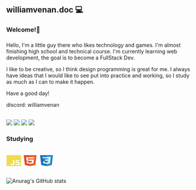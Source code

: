 ## williamvenan.doc 💻

### Welcome!👋

###

Hello, I'm a little guy there who likes technology and games. I'm almost finishing high school and technical course. I'm currently learning web development, the goal is to become a FullStack Dev.

I like to be creative, so I think design programming is great for me. I always have ideas that I would like to see put into practice and working, so I study as much as I can to make it happen.

Have a good day!

discord: williamvenan

</br>

<div> 
  <a href="https://www.youtube.com/@williamvenan" target="_blank"><img src="https://img.shields.io/badge/YouTube-FF0000?style=for-the-badge&logo=youtube&logoColor=white" target="_blank"></a>
  <a href="https://instagram.com/@william.venan" target="_blank"><img src="https://img.shields.io/badge/-Instagram-%23E4405F?style=for-the-badge&logo=instagram&logoColor=white" target="_blank"></a> 
  <a href = "mailto:venanciomarcelinowilliam@gmail.com"><img src="https://img.shields.io/badge/-Gmail-%23333?style=for-the-badge&logo=gmail&logoColor=white" target="_blank"></a>
  <a href="https://www.linkedin.com/in/williamvenancioo" target="_blank"><img src="https://img.shields.io/badge/-LinkedIn-%230077B5?style=for-the-badge&logo=linkedin&logoColor=white" target="_blank"></a> 
</div>

### Studying

<div style="display: inline_block"><br>
  <img align="center" alt="will-Js" height="30" width="40" src="https://raw.githubusercontent.com/devicons/devicon/master/icons/javascript/javascript-plain.svg">
  <img align="center" alt="will-HTML" height="30" width="40" src="https://raw.githubusercontent.com/devicons/devicon/master/icons/html5/html5-original.svg">
  <img align="center" alt="will-CSS" height="30" width="40" src="https://raw.githubusercontent.com/devicons/devicon/master/icons/css3/css3-original.svg">
</div>
</br>

![Anurag's GitHub stats](https://github-readme-stats.vercel.app/api?username=WilliamVenancio&show_icons=true&theme=dark)
#

